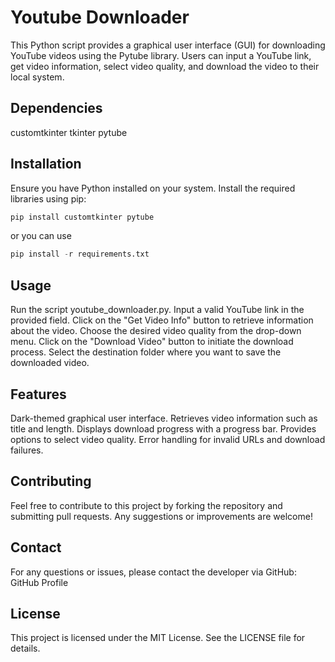 # Youtube Downloader
This Python script provides a graphical user interface (GUI) for downloading YouTube videos using the Pytube library. Users can input a YouTube link, get video information, select video quality, and download the video to their local system.

## Dependencies
customtkinter
tkinter
pytube
## Installation
Ensure you have Python installed on your system.
Install the required libraries using pip:
```python
pip install customtkinter pytube
```
or you can use
```python
pip install -r requirements.txt
```

## Usage
Run the script youtube_downloader.py.
Input a valid YouTube link in the provided field.
Click on the "Get Video Info" button to retrieve information about the video.
Choose the desired video quality from the drop-down menu.
Click on the "Download Video" button to initiate the download process.
Select the destination folder where you want to save the downloaded video.
## Features
Dark-themed graphical user interface.
Retrieves video information such as title and length.
Displays download progress with a progress bar.
Provides options to select video quality.
Error handling for invalid URLs and download failures.
## Contributing
Feel free to contribute to this project by forking the repository and submitting pull requests. Any suggestions or improvements are welcome!

## Contact
For any questions or issues, please contact the developer via GitHub: GitHub Profile

## License
This project is licensed under the MIT License. See the LICENSE file for details.
